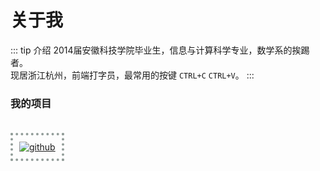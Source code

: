 # 关于我

::: tip 介绍
2014届安徽科技学院毕业生，信息与计算科学专业，数学系的挨踢者。<br />
现居浙江杭州，前端打字员，最常用的按键 ```CTRL+C``` ```CTRL+V```。
:::

### 我的项目

<a href="https://github.com/realwds" target="_blank">
  <img class="githubCard" src="https://ghchart.rshah.org/realwds" alt="github" />
</a> 

<style>
.githubCard {
  padding: 10px;
  margin-top: 20px;
  border: 4px dotted #929d99;
  box-sizing: border-box;
}
</style>
